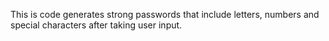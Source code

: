 This is code generates strong passwords that include letters, numbers and special characters after taking user input.
